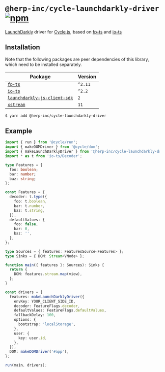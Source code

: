 # `@herp-inc/cycle-launchdarkly-driver` [![npm](https://img.shields.io/npm/v/@herp-inc/cycle-launchdarkly-driver)](https://www.npmjs.com/package/@herp-inc/cycle-launchdarkly-driver)

[LaunchDarkly](https://launchdarkly.com/) driver for [Cycle.js](https://cycle.js.org/), based on [fp-ts](https://gcanti.github.io/fp-ts/) and [io-ts](https://gcanti.github.io/fp-ts/)

## Installation

Note that the following packages are peer dependencies of this library, which need to be installed separately.

| Package                                                                                  | Version |
| ---------------------------------------------------------------------------------------- | ------- |
| [`fp-ts`](https://www.npmjs.com/package/fp-ts)                                           | `^2.11` |
| [`io-ts`](https://www.npmjs.com/package/io-ts)                                           | `^2.2`  |
| [`launchdarkly-js-client-sdk`](https://www.npmjs.com/package/launchdarkly-js-client-sdk) | `2`     |
| [`xstream`](https://www.npmjs.com/package/xstream)                                       | `11`    |

```sh
$ yarn add @herp-inc/cycle-launchdarkly-driver
```

## Example

```typescript
import { run } from '@cycle/run';
import { makeDOMDriver } from '@cycle/dom';
import { makeLaunchDarklyDriver } from '@herp-inc/cycle-launchdarkly-driver';
import * as t from 'io-ts/Decoder';

type Features = {
  foo: boolean;
  bar: number;
  baz: string;
};

const Features = {
  decoder: t.type({
    foo: t.boolean,
    bar: t.number,
    baz: t.string,
  }),
  defaultValues: {
    foo: false,
    bar: 0,
    baz: '',
  },
};

type Sources = { features: FeaturesSource<Features> };
type Sinks = { DOM: Stream<VNode> };

function main({ features }: Sources): Sinks {
  return {
    DOM: features.stream.map(view),
  };
}

const drivers = {
  features: makeLaunchDarklyDriver({
    envKey: YOUR_CLIENT_SIDE_ID,
    decoder: FeatureFlags.decoder,
    defaultValues: FeatureFlags.defaultValues,
    fallbackDelay: 100,
    options: {
      bootstrap: 'localStorage',
    },
    user: {
      key: user.id,
    },
  }),
  DOM: makeDOMDriver('#app'),
};

run(main, drivers);
```
